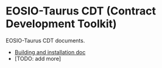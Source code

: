 # EOSIO-Taurus CDT (Contract Development Toolkit)

EOSIO-Taurus CDT documents.

- [Building and installation doc](./02_installation/index.md)
- [TODO: add more]

